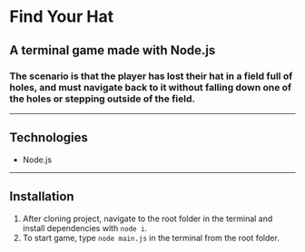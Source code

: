 # Find Your Hat

## A terminal game made with Node.js

### The scenario is that the player has lost their hat in a field full of holes, and  must navigate back to it without falling down one of the holes or stepping outside of the field.

---

## Technologies

- Node.js

---

## Installation

1. After cloning project, navigate to the root folder in the terminal and install dependencies with `node i`.
2. To start game, type `node main.js` in the terminal from the root folder. 